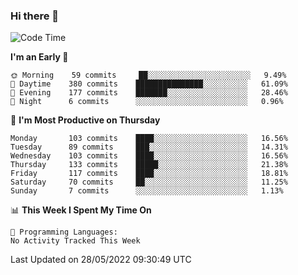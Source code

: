 ### Hi there 👋

<!--
**abhay-singh-au3/abhay-singh-au3** is a ✨ _special_ ✨ repository because its `README.md` (this file) appears on your GitHub profile.

Here are some ideas to get you started:

- 🔭 I’m currently working on ...
- 🌱 I’m currently learning ...
- 👯 I’m looking to collaborate on ...
- 🤔 I’m looking for help with ...
- 💬 Ask me about ...
- 📫 How to reach me: ...
- 😄 Pronouns: ...
- ⚡ Fun fact: ...
-->


<!--START_SECTION:waka-->
![Code Time](http://img.shields.io/badge/Code%20Time-0%20secs-blue)

**I'm an Early 🐤** 

```text
🌞 Morning    59 commits     ██░░░░░░░░░░░░░░░░░░░░░░░   9.49% 
🌆 Daytime    380 commits    ███████████████░░░░░░░░░░   61.09% 
🌃 Evening    177 commits    ███████░░░░░░░░░░░░░░░░░░   28.46% 
🌙 Night      6 commits      ░░░░░░░░░░░░░░░░░░░░░░░░░   0.96%

```
📅 **I'm Most Productive on Thursday** 

```text
Monday       103 commits    ████░░░░░░░░░░░░░░░░░░░░░   16.56% 
Tuesday      89 commits     ███░░░░░░░░░░░░░░░░░░░░░░   14.31% 
Wednesday    103 commits    ████░░░░░░░░░░░░░░░░░░░░░   16.56% 
Thursday     133 commits    █████░░░░░░░░░░░░░░░░░░░░   21.38% 
Friday       117 commits    ████░░░░░░░░░░░░░░░░░░░░░   18.81% 
Saturday     70 commits     ██░░░░░░░░░░░░░░░░░░░░░░░   11.25% 
Sunday       7 commits      ░░░░░░░░░░░░░░░░░░░░░░░░░   1.13%

```


📊 **This Week I Spent My Time On** 

```text
💬 Programming Languages: 
No Activity Tracked This Week

```


 Last Updated on 28/05/2022 09:30:49 UTC
<!--END_SECTION:waka-->
